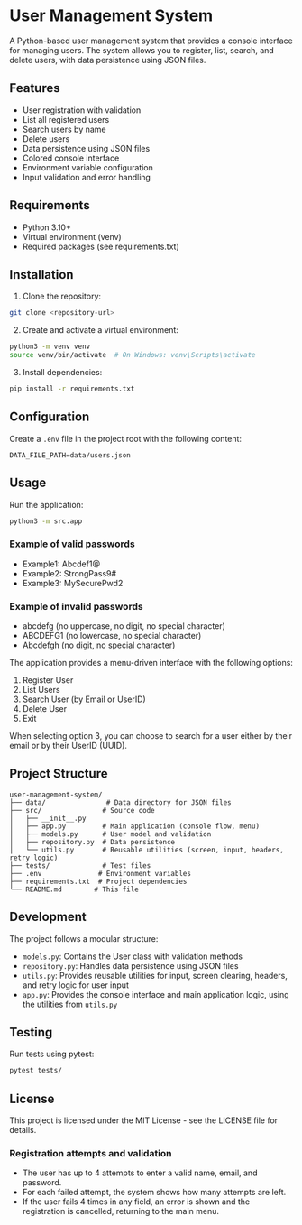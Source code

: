 # User Management System

A Python-based user management system that provides a console interface for managing users. The system allows you to register, list, search, and delete users, with data persistence using JSON files.

## Features

- User registration with validation
- List all registered users
- Search users by name
- Delete users
- Data persistence using JSON files
- Colored console interface
- Environment variable configuration
- Input validation and error handling

## Requirements

- Python 3.10+
- Virtual environment (venv)
- Required packages (see requirements.txt)

## Installation

1. Clone the repository:
```bash
git clone <repository-url>
```

2. Create and activate a virtual environment:
```bash
python3 -m venv venv
source venv/bin/activate  # On Windows: venv\Scripts\activate
```

3. Install dependencies:
```bash
pip install -r requirements.txt
```

## Configuration

Create a `.env` file in the project root with the following content:
```
DATA_FILE_PATH=data/users.json
```

## Usage

Run the application:
```bash
python3 -m src.app
```

### Example of valid passwords
- Example1: Abcdef1@
- Example2: StrongPass9#
- Example3: My$ecurePwd2

### Example of invalid passwords
- abcdefg (no uppercase, no digit, no special character)
- ABCDEFG1 (no lowercase, no special character)
- Abcdefgh (no digit, no special character)

The application provides a menu-driven interface with the following options:
1. Register User
2. List Users
3. Search User (by Email or UserID)
4. Delete User
5. Exit

When selecting option 3, you can choose to search for a user either by their email or by their UserID (UUID).

## Project Structure

```
user-management-system/
├── data/               # Data directory for JSON files
├── src/               # Source code
│   ├── __init__.py
│   ├── app.py         # Main application (console flow, menu)
│   ├── models.py      # User model and validation
│   ├── repository.py  # Data persistence
│   └── utils.py       # Reusable utilities (screen, input, headers, retry logic)
├── tests/             # Test files
├── .env              # Environment variables
├── requirements.txt  # Project dependencies
└── README.md        # This file
```

## Development

The project follows a modular structure:
- `models.py`: Contains the User class with validation methods
- `repository.py`: Handles data persistence using JSON files
- `utils.py`: Provides reusable utilities for input, screen clearing, headers, and retry logic for user input
- `app.py`: Provides the console interface and main application logic, using the utilities from `utils.py`

## Testing

Run tests using pytest:
```bash
pytest tests/
```

## License

This project is licensed under the MIT License - see the LICENSE file for details.

### Registration attempts and validation
- The user has up to 4 attempts to enter a valid name, email, and password.
- For each failed attempt, the system shows how many attempts are left.
- If the user fails 4 times in any field, an error is shown and the registration is cancelled, returning to the main menu. 